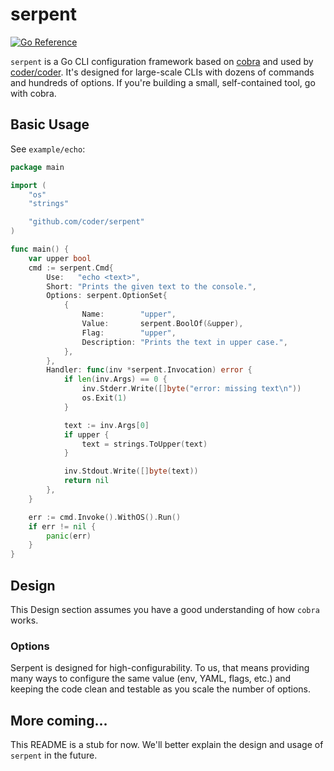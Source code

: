 # serpent

[![Go Reference](https://pkg.go.dev/badge/github.com/coder/serpent.svg)](https://pkg.go.dev/github.com/coder/serpent)

`serpent` is a Go CLI configuration framework based on [cobra](https://github.com/spf13/cobra) and used by [coder/coder](https://github.com/coder/coder).
It's designed for large-scale CLIs with dozens of commands and hundreds
of options. If you're building a small, self-contained tool, go with
cobra.

## Basic Usage

See `example/echo`:

```go
package main

import (
	"os"
	"strings"

	"github.com/coder/serpent"
)

func main() {
	var upper bool
	cmd := serpent.Cmd{
		Use:   "echo <text>",
		Short: "Prints the given text to the console.",
		Options: serpent.OptionSet{
			{
				Name:        "upper",
				Value:       serpent.BoolOf(&upper),
				Flag:        "upper",
				Description: "Prints the text in upper case.",
			},
		},
		Handler: func(inv *serpent.Invocation) error {
			if len(inv.Args) == 0 {
				inv.Stderr.Write([]byte("error: missing text\n"))
				os.Exit(1)
			}

			text := inv.Args[0]
			if upper {
				text = strings.ToUpper(text)
			}

			inv.Stdout.Write([]byte(text))
			return nil
		},
	}

	err := cmd.Invoke().WithOS().Run()
	if err != nil {
		panic(err)
	}
}
```

## Design
This Design section assumes you have a good understanding of how `cobra` works.

### Options

Serpent is designed for high-configurability. To us, that means providing
many ways to configure the same value (env, YAML, flags, etc.) and keeping
the code clean and testable as you scale the number of options.

## More coming...
This README is a stub for now. We'll better explain the design and usage
of `serpent` in the future.